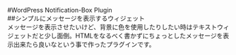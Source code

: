 #WordPress Notification-Box Plugin  
##シンプルにメッセージを表示するウィジェット  
メッセージを表示させたいけど、背景に色を使用したりしたい時はテキストウィジェットだと少し面倒。HTMLをなるべく書かずにちょっとしたメッセージを表示出来たら良いなという事で作ったプラグインです。
